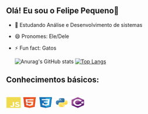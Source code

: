 ## Olá! Eu sou o Felipe Pequeno👋

- 🌱 Estudando Análise e Desenvolvimento de sistemas
- 😄 Pronomes: Ele/Dele
- ⚡ Fun fact: Gatos


  ![Anurag's GitHub stats](https://github-readme-stats.vercel.app/api?username=Felipepequeno&show_icons=true&theme=merko)
  [![Top Langs](https://github-readme-stats.vercel.app/api/top-langs/?username=Felipepequeno&show_icons=true&theme=merko&layout=compact)](https://github.com/Felipepequeno/github-readme-stats)

## Conhecimentos básicos:
<div style="display: inline_block"><br>
  <img align="center" alt="Fe-Js" height="30" width="40" src="https://raw.githubusercontent.com/devicons/devicon/master/icons/javascript/javascript-plain.svg">
  <img align="center" alt="Fe-HTML" height="30" width="40" src="https://raw.githubusercontent.com/devicons/devicon/master/icons/html5/html5-original.svg">
  <img align="center" alt="Fe-CSS" height="30" width="40" src="https://raw.githubusercontent.com/devicons/devicon/master/icons/css3/css3-original.svg">
  <img align="center" alt="Fe-Python" height="30" width="40" src="https://raw.githubusercontent.com/devicons/devicon/master/icons/python/python-original.svg">
  <img align="center" alt="Fe-Csharp" height="30" width="40" src="https://raw.githubusercontent.com/devicons/devicon/master/icons/csharp/csharp-original.svg">
</div>

